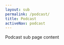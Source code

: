 ```yaml
---
layout: sub
permalink: /podcast/
title: Podcast
activeNav: podcast
---
```


Podcast sub page content
